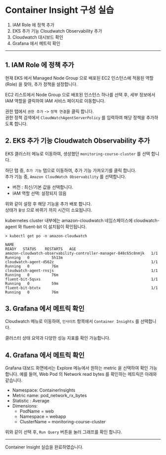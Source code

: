 # Container Insight 구성 실습


1. IAM Role 에 정책 추가
2. EKS 추가 기능 Cloudwatch Observability 추가
3. Cloudwatch 대시보드 확인
4. Grafana 에서 메트릭 확인

---
## 1. IAM Role 에 정책 추가
현재 EKS 에서 Managed Node Group 으로 배포된 EC2 인스턴스에 적용된 역할(Role) 을 찾아, 추가 정책을 설정합니다.  

EC2 리스트에서 Node Group 으로 배포된 인스턴스 하나를 선택 후, 세부 정보에서 IAM 역할을 클릭하여 IAM 서비스 페이지로 이동합니다.  

권한 탭에서 `권한 추가` -> `정책 연결`을 클릭 합니다.  
권한 정책 검색에서 `CloudWatchAgentServerPolicy` 를 입력하여 해당 정책을 추가하도록 합니다.  


## 2. EKS 추가 기능 Cloudwatch Observability 추가

EKS 클러스터 메뉴로 이동하여, 생성했던 `monitoring-course-cluster` 를 선택 합니다.  

하단 탭 중, `추가 기능` 탭으로 이동하여, 추가 기능 가져오기를 클릭 합니다.  
추가 기능 중, `Amazon CloudWatch Observability` 를 선택합니다.  

- 버전 : 최신/기본 값을 선택합니다.
- IAM 역할 선택: 설정되지 않음

위와 같이 설정 후 해당 기능을 추가 배포 합니다.  
상태가 `활성` 으로 바뀌기 까지 시간이 소요됩니다.  

kubernetes cluster 내부에는 amazon-cloudwatch 네임스페이스에 cloudwatch-agent 와 fluent-bit 이 설치됨이 확인됩니다.

```
> kubectl get po -n amazon-cloudwatch

NAME                                                              READY   STATUS    RESTARTS   AGE
amazon-cloudwatch-observability-controller-manager-848c65c8nmjk   1/1     Running   0          5h13m
cloudwatch-agent-d562z                                            1/1     Running   0          76m
cloudwatch-agent-rnsjs                                            1/1     Running   0          76m
fluent-bit-5qsxs                                                  1/1     Running   0          59m
fluent-bit-btxtx                                                  1/1     Running   0          76m
```


## 3. Grafana 에서 메트릭 확인

Cloudwatch 메뉴로 이동하여, `인사이트` 항목에서 `Container Insights` 를 선택합니다.  

클러스터 상태 요약과 다양한 성능 지표를 확인 가능합니다. 

## 4. Grafana 에서 메트릭 확인

Grafana 대보드 화면에서는 Explore 메뉴에서 원하는 metric 을 선택하여 확인 가능합니다.
예를 들어, Web Pod 의 Network read bytes 를 확인하는 메트릭은 아래와 같습니다.

- Namespace: ContainerInsights
- Metric name: pod_network_rx_bytes
- Statistic : Average
- Dimensions: 
  * PodName = web
  * Namespace = webapp
  * ClusterName = monitoring-course-cluster

위와 같이 선택 후, `Run Query` 버튼을 눌러 그래프를 확인 합니다. 


---

Container Insight 실습을 완료하였습니다.  
